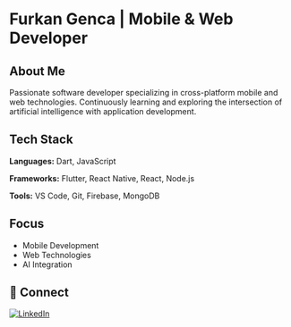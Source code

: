 # Furkan Genca | Mobile & Web Developer

## About Me
Passionate software developer specializing in cross-platform mobile and web technologies. Continuously learning and exploring the intersection of artificial intelligence with application development.

##  Tech Stack
**Languages:** Dart, JavaScript

**Frameworks:** Flutter, React Native, React, Node.js

**Tools:** VS Code, Git, Firebase, MongoDB

##  Focus
- Mobile Development
- Web Technologies
- AI Integration

## 🔗 Connect
[![LinkedIn](https://img.shields.io/badge/LinkedIn-Connect-blue?style=flat-square&logo=linkedin)](https://www.linkedin.com/in/furkangenca/)
